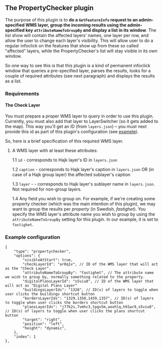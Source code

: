 ## The PropertyChecker plugin

The purpose of this plugin is to **do a `GetFeatureInfo` request to an admin-specified WMS layer, group the incoming results using the admin-specified key `attributeNameToGroupBy` and display a list in its window**. The list show will contain the affected layers' names, one layer per row, and allow the user to change each layer's visibility. This will allow user to do a regular infoclick on the features that show up from these so called "affected" layers, while the PropertyChecker's list will stay visible in its own window.

So one way to see this is that this plugin is a kind of permanent infoclick window that queries a pre-specified layer, parses the results, looks for a couple of required attributes (see next paragraph) and displays the results as a list.

### Requirements

#### The Check Layer

You must prepare a proper WMS layer to query in order to use this plugin. Currently, you must also add that layer to LayerSwitcher (so it gets added to the map). This way you'll get an ID (from `layers.json`) – you must next provide this id as part of this plugin's configuration (see [example](#example-configuration)).

So, here is a brief specification of this required WMS layer.

1. A WMS layer with at least these attributes:

   1.1 `id` - corresponds to Hajk layer's ID in `layers.json`

   1.2 `caption` - corresponds to Hajk layer's caption in `layers.json` OR (in case of a Hajk group layer) the affected sublayer's caption

   1.3 `layer` - - corresponds to Hajk layer's sublayer name in `layers.json`. Not required for non-group layers.

   1.4 Any field you wish to group on. For example, if we're creating some property checker (which was the main intention of this plugin), we may want to group the results per _property_ (in Swedish, _fastighet_). You specify the WMS layer's attribute name you wish to group by using the `attributeNameToGroupBy` setting for this plugin. In our example, it is set to `fastighet`.

### Example configuration

```jsonc
{
    "type": "propertychecker",
    "options": {
        "visibleAtStart": true,
        "checkLayerId": "ar8q1v", // ID of the WMS layer that will act as the "Check Layer".
        "attributeNameToGroupBy": "fastighet", // The attribute name we wish to group by, normally something related to the property.
        "digitalPlansLayerId": "s5viu8", // ID of the WMS layer that will act as "Digital Plans Layer"
        "buildingsLayerIds": "1328", // ID(s) of layers to toggle when user clicks the buildings shortcut button
        "bordersLayerIds": "1329,1358,1439,1357", // ID(s) of layers to toggle when user clicks the borders shortcut button
        "plansLayerIds": "j77k2s,7vmhc3,tpgv5m,aoxhlq,h91wc9,s5viu8", // ID(s) of layers to toggle when user clicks the plans shortcut button
        "target": "right",
        "position": "left",
        "height": "dynamic",
    },
    "index": 1
},
```
